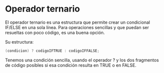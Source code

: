 # Operador ternario

El operador ternario es una estructura que permite crear un condicional IF/ELSE en una sola línea. Para operaciones sencillas y que puedan ser resueltas con poco código, es una buena opción.

Su estructura:

```cs
(condicion) ? codigoIFTRUE : codigoIFFALSE;
```

Tenemos una condición sencilla, usando el operador ? y los dos fragmentos de código posibles si esa condición resulta en TRUE o en FALSE.
